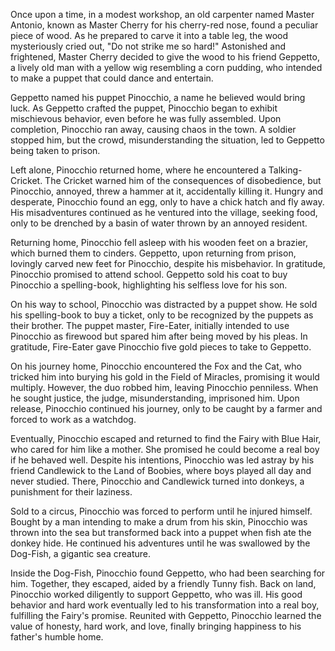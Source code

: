 Once upon a time, in a modest workshop, an old carpenter named Master Antonio, known as Master Cherry for his cherry-red nose, found a peculiar piece of wood. As he prepared to carve it into a table leg, the wood mysteriously cried out, "Do not strike me so hard!" Astonished and frightened, Master Cherry decided to give the wood to his friend Geppetto, a lively old man with a yellow wig resembling a corn pudding, who intended to make a puppet that could dance and entertain.

Geppetto named his puppet Pinocchio, a name he believed would bring luck. As Geppetto crafted the puppet, Pinocchio began to exhibit mischievous behavior, even before he was fully assembled. Upon completion, Pinocchio ran away, causing chaos in the town. A soldier stopped him, but the crowd, misunderstanding the situation, led to Geppetto being taken to prison.

Left alone, Pinocchio returned home, where he encountered a Talking-Cricket. The Cricket warned him of the consequences of disobedience, but Pinocchio, annoyed, threw a hammer at it, accidentally killing it. Hungry and desperate, Pinocchio found an egg, only to have a chick hatch and fly away. His misadventures continued as he ventured into the village, seeking food, only to be drenched by a basin of water thrown by an annoyed resident. 

Returning home, Pinocchio fell asleep with his wooden feet on a brazier, which burned them to cinders. Geppetto, upon returning from prison, lovingly carved new feet for Pinocchio, despite his misbehavior. In gratitude, Pinocchio promised to attend school. Geppetto sold his coat to buy Pinocchio a spelling-book, highlighting his selfless love for his son.

On his way to school, Pinocchio was distracted by a puppet show. He sold his spelling-book to buy a ticket, only to be recognized by the puppets as their brother. The puppet master, Fire-Eater, initially intended to use Pinocchio as firewood but spared him after being moved by his pleas. In gratitude, Fire-Eater gave Pinocchio five gold pieces to take to Geppetto.

On his journey home, Pinocchio encountered the Fox and the Cat, who tricked him into burying his gold in the Field of Miracles, promising it would multiply. However, the duo robbed him, leaving Pinocchio penniless. When he sought justice, the judge, misunderstanding, imprisoned him. Upon release, Pinocchio continued his journey, only to be caught by a farmer and forced to work as a watchdog.

Eventually, Pinocchio escaped and returned to find the Fairy with Blue Hair, who cared for him like a mother. She promised he could become a real boy if he behaved well. Despite his intentions, Pinocchio was led astray by his friend Candlewick to the Land of Boobies, where boys played all day and never studied. There, Pinocchio and Candlewick turned into donkeys, a punishment for their laziness.

Sold to a circus, Pinocchio was forced to perform until he injured himself. Bought by a man intending to make a drum from his skin, Pinocchio was thrown into the sea but transformed back into a puppet when fish ate the donkey hide. He continued his adventures until he was swallowed by the Dog-Fish, a gigantic sea creature.

Inside the Dog-Fish, Pinocchio found Geppetto, who had been searching for him. Together, they escaped, aided by a friendly Tunny fish. Back on land, Pinocchio worked diligently to support Geppetto, who was ill. His good behavior and hard work eventually led to his transformation into a real boy, fulfilling the Fairy's promise. Reunited with Geppetto, Pinocchio learned the value of honesty, hard work, and love, finally bringing happiness to his father's humble home.